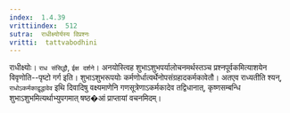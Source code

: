 ```yaml
---
index:  1.4.39
vrittiindex:  512
sutra:  राधीक्ष्योर्यस्य विप्रश्नः
vritti:  tattvabodhini 
---
```


राधीक्ष्योः। `राध संसिद्धौ`, `ईक्ष दर्शने`। अनयोस्त्विह शुभाऽशुभपर्यालोचनमर्थस्तञ्च प्रश्नपूर्वकमित्याशयेन विवृणोति--पृष्टो गर्ग इति। शुभाऽशुभरूपयोः कर्मणोर्धात्वर्थेनोपसंग्रहादकर्मकावेतौ। अतएव राध्यतीति श्यन्, `राधोऽकर्मकाद्वृद्धावेव` इथि दिवादिषु वक्ष्यमाणेनि गणसूत्रेणाऽकर्मकादेव तद्विधानात्, कृष्णसम्बन्धि शुभाऽशुभमित्यर्थाभ्युपगमात् षष्ठ�आं प्राप्तायां वचनमिदम्।


